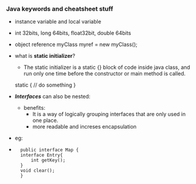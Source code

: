 ### Java keywords and cheatsheet stuff

* instance variable and local variable
* int 32bits, long 64bits, float32bit, double 64bits
* object reference myClass myref = new myClass();
* what is **static initializer**?
	* The static initializer is a static {} block of code inside java class, and run only one time before the constructor or main method is called. 

    static
	{
	// do something
    }

* ***Interfaces*** can also be nested:
	* benefits:
		* It is a way of logically grouping interfaces that are only used in one place.
		* more readable and increses encapsulation
* eg: 
* 
		public interface Map {
		interface Entry{
			int getKey();
		}
		void clear();
		}



	